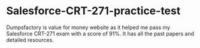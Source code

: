 # Salesforce-CRT-271-practice-test
Dumpsfactory is value for money website as it helped me pass my Salesforce CRT-271 exam with a score of 91%. It has all the past papers and detailed resources.
